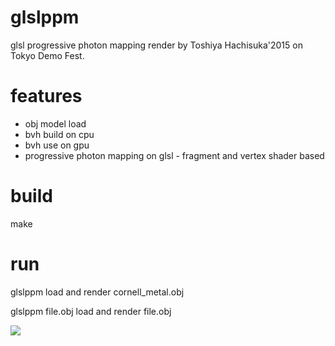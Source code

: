 # glslppm
glsl progressive photon mapping render by Toshiya Hachisuka'2015 on Tokyo Demo Fest.

# features
* obj model load
* bvh build on cpu
* bvh use on gpu
* progressive photon mapping on glsl - fragment and vertex shader based

# build
make

# run
glslppm
load and render cornell_metal.obj

glslppm file.obj
load and render file.obj

<img src="http://moo.ho.ua/glslsppm.jpg">
